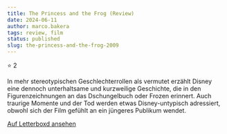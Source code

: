 ```yaml
---
title: The Princess and the Frog (Review)
date: 2024-06-11
author: marco.bakera
tags: review, film
status: published
slug: the-princess-and-the-frog-2009
---
```


⭐ 2

In mehr stereotypischen Geschlechterrollen als vermutet erzählt Disney eine dennoch unterhaltsame und kurzweilige Geschichte, die in den Figurenzeichnungen an das Dschungelbuch oder Frozen erinnert. Auch traurige Momente und der Tod werden etwas Disney-untypisch adressiert, obwohl sich der Film gefühlt an ein jüngeres Publikum wendet.

[Auf Letterboxd ansehen](https://boxd.it/6Ex097)


